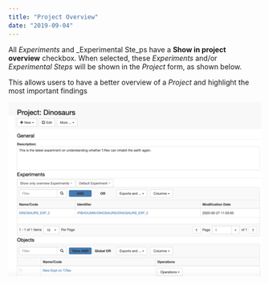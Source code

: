 ```yaml
---
title: "Project Overview"
date: "2019-09-04"
---
```


  
All _Experiments_ and _Experimental Ste_ps have a **Show in project overview** checkbox. When selected, these _Experiments_ and/or _Experimental Steps_ will be shown in the _Project_ form, as shown below.

This allows users to have a better overview of a _Project_ and highlight the most important findings

![](images/Screenshot-2020-02-27-at-11.51.52.png)
